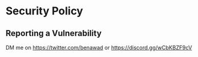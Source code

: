 # Security Policy

## Reporting a Vulnerability

DM me on https://twitter.com/benawad or https://discord.gg/wCbKBZF9cV

